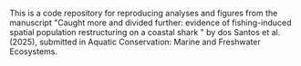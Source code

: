 
This is a code repository for reproducing analyses and figures from the manuscript "Caught more and divided further: evidence of fishing-induced spatial population restructuring on a coastal shark " by dos Santos et al. (2025), submitted in Aquatic Conservation: Marine and Freshwater Ecosystems. 

